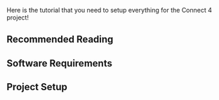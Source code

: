 Here is the tutorial that you need to setup everything for the Connect 4 project!

## Recommended Reading

## Software Requirements

## Project Setup